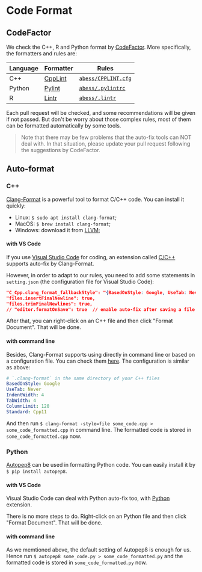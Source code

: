 # Code Format

## CodeFactor

We check the C++, R and Python format by [CodeFactor](https://www.codefactor.io/repository/github/abess-team/abess). 
More specifically, the formatters and rules are:

| Language | Formatter                                                             | Rules                                                                              |
| -------- | --------------------------------------------------------------------- | ---------------------------------------------------------------------------------- |
| C++      | [CppLint](https://github.com/google/styleguide/tree/gh-pages/cpplint) | [`abess/CPPLINT.cfg`](https://github.com/abess-team/abess/blob/master/CPPLINT.cfg) |
| Python   | [Pylint](https://www.pylint.org/)                                     | [`abess/.pylintrc`](https://github.com/abess-team/abess/blob/master/.pylintrc)     |
| R        | [Lintr](https://github.com/r-lib/lintr)                               | [`abess/.lintr`](https://github.com/abess-team/abess/blob/master/.lintr)           |

Each pull request will be checked, and some recommendations will be given if not passed. But don't be worry about those complex rules, most of them can be formatted automatically by some tools.

> Note that there may be few problems that the auto-fix tools can NOT deal with. In that situation, please update your pull request following the suggestions by CodeFactor.

## Auto-format

### C++

[Clang-Format](https://clang.llvm.org/docs/ClangFormat.html) is a powerful tool to format C/C++ code. You can install it quickly:

- Linux: `$ sudo apt install clang-format`;
- MacOS: `$ brew install clang-format`;
- Windows: download it from [LLVM](https://llvm.org/builds/);

#### with VS Code

If you use [Visual Studio Code](https://code.visualstudio.com/) for coding, an extension called [C/C++](https://marketplace.visualstudio.com/items?itemName=ms-vscode.cpptools) supports auto-fix by Clang-Format. 

However, in order to adapt to our rules, you need to add some statements in `setting.json` (the configuration file for Visual Studio Code):

```json
"C_Cpp.clang_format_fallbackStyle": "{BasedOnStyle: Google, UseTab: Never, IndentWidth: 4, TabWidth: 4, ColumnLimit: 120, Standard: Cpp11}",
"files.insertFinalNewline": true,
"files.trimFinalNewlines": true,
// "editor.formatOnSave": true  // enable auto-fix after saving a file
```

After that, you can right-click on an C++ file and then click "Format Document". That will be done.

#### with command line

Besides, Clang-Format supports using directly in command line or based on a configuration file. You can check them [here](https://clang.llvm.org/docs/ClangFormatStyleOptions.html). The configuration is similar as above:

```yaml
# `.clang-format` in the same directory of your C++ files
BasedOnStyle: Google
UseTab: Never
IndentWidth: 4
TabWidth: 4
ColumnLimit: 120
Standard: Cpp11
```

And then run `$ clang-format -style=file some_code.cpp > some_code_formatted.cpp` in command line. The formatted code is stored in `some_code_formatted.cpp` now.

### Python

[Autopep8](https://pypi.org/project/autopep8/) can be used in formatting Python code. You can easily install it by `$ pip install autopep8`.

#### with VS Code

Visual Studio Code can deal with Python auto-fix too, with [Python](https://marketplace.visualstudio.com/items?itemName=ms-python.python) extension.

There is no more steps to do. Right-click on an Python file and then click "Format Document". That will be done.


#### with command line

As we memtioned above, the default setting of Autopep8 is enough for us. Hence run `$ autopep8 some_code.py > some_code_formatted.py` and the formatted code is stored in `some_code_formatted.py` now.
